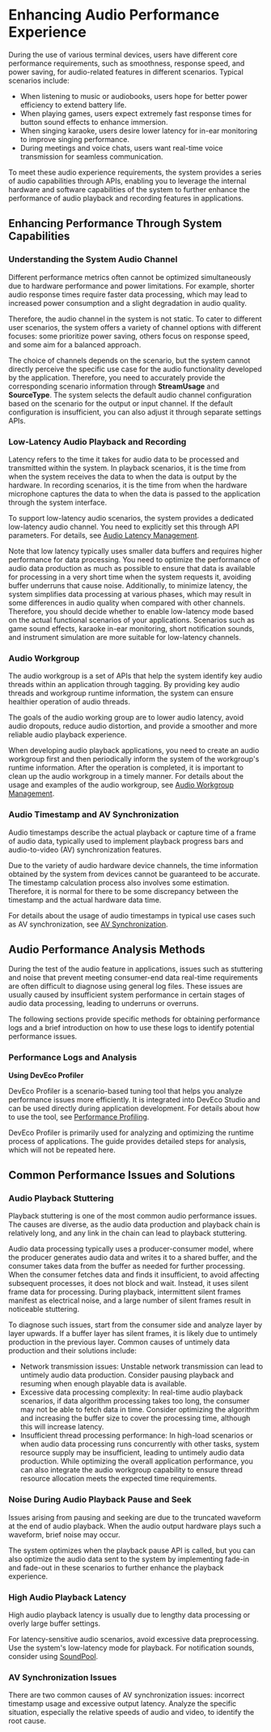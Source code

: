 # Enhancing Audio Performance Experience

During the use of various terminal devices, users have different core performance requirements, such as smoothness, response speed, and power saving, for audio-related features in different scenarios. Typical scenarios include:

- When listening to music or audiobooks, users hope for better power efficiency to extend battery life.
- When playing games, users expect extremely fast response times for button sound effects to enhance immersion.
- When singing karaoke, users desire lower latency for in-ear monitoring to improve singing performance.
- During meetings and voice chats, users want real-time voice transmission for seamless communication.

To meet these audio experience requirements, the system provides a series of audio capabilities through APIs, enabling you to leverage the internal hardware and software capabilities of the system to further enhance the performance of audio playback and recording features in applications.

## Enhancing Performance Through System Capabilities

### Understanding the System Audio Channel

Different performance metrics often cannot be optimized simultaneously due to hardware performance and power limitations. For example, shorter audio response times require faster data processing, which may lead to increased power consumption and a slight degradation in audio quality.

Therefore, the audio channel in the system is not static. To cater to different user scenarios, the system offers a variety of channel options with different focuses: some prioritize power saving, others focus on response speed, and some aim for a balanced approach.

The choice of channels depends on the scenario, but the system cannot directly perceive the specific use case for the audio functionality developed by the application. Therefore, you need to accurately provide the corresponding scenario information through **StreamUsage** and **SourceType**. The system selects the default audio channel configuration based on the scenario for the output or input channel. If the default configuration is insufficient, you can also adjust it through separate settings APIs.

### Low-Latency Audio Playback and Recording

Latency refers to the time it takes for audio data to be processed and transmitted within the system. In playback scenarios, it is the time from when the system receives the data to when the data is output by the hardware. In recording scenarios, it is the time from when the hardware microphone captures the data to when the data is passed to the application through the system interface.

To support low-latency audio scenarios, the system provides a dedicated low-latency audio channel. You need to explicitly set this through API parameters. For details, see [Audio Latency Management](audio-latency.md).

Note that low latency typically uses smaller data buffers and requires higher performance for data processing. You need to optimize the performance of audio data production as much as possible to ensure that data is available for processing in a very short time when the system requests it, avoiding buffer underruns that cause noise. Additionally, to minimize latency, the system simplifies data processing at various phases, which may result in some differences in audio quality when compared with other channels. Therefore, you should decide whether to enable low-latency mode based on the actual functional scenarios of your applications. Scenarios such as game sound effects, karaoke in-ear monitoring, short notification sounds, and instrument simulation are more suitable for low-latency channels.

### Audio Workgroup

The audio workgroup is a set of APIs that help the system identify key audio threads within an application through tagging. By providing key audio threads and workgroup runtime information, the system can ensure healthier operation of audio threads.

The goals of the audio working group are to lower audio latency, avoid audio dropouts, reduce audio distortion, and provide a smoother and more reliable audio playback experience.

When developing audio playback applications, you need to create an audio workgroup first and then periodically inform the system of the workgroup's runtime information. After the operation is completed, it is important to clean up the audio workgroup in a timely manner. For details about the usage and examples of the audio workgroup, see [Audio Workgroup Management](audio-workgroup.md).

### Audio Timestamp and AV Synchronization

Audio timestamps describe the actual playback or capture time of a frame of audio data, typically used to implement playback progress bars and audio-to-video (AV) synchronization features.

Due to the variety of audio hardware device channels, the time information obtained by the system from devices cannot be guaranteed to be accurate. The timestamp calculation process also involves some estimation. Therefore, it is normal for there to be some discrepancy between the timestamp and the actual hardware data time.

For details about the usage of audio timestamps in typical use cases such as AV synchronization, see [AV Synchronization](https://developer.huawei.com/consumer/en/doc/best-practices/bpta-audio-video-synchronization).

## Audio Performance Analysis Methods

During the test of the audio feature in applications, issues such as stuttering and noise that prevent meeting consumer-end data real-time requirements are often difficult to diagnose using general log files. These issues are usually caused by insufficient system performance in certain stages of audio data processing, leading to underruns or overruns.

The following sections provide specific methods for obtaining performance logs and a brief introduction on how to use these logs to identify potential performance issues.

### Performance Logs and Analysis

**Using DevEco Profiler**

DevEco Profiler is a scenario-based tuning tool that helps you analyze performance issues more efficiently. It is integrated into DevEco Studio
and can be used directly during application development. For details about how to use the tool, see [Performance Profiling](https://developer.huawei.com/consumer/en/doc/harmonyos-guides-V5/ide-insight-description-V5).

DevEco Profiler is primarily used for analyzing and optimizing the runtime process of applications. The guide provides detailed steps for analysis, which will not be repeated here.

## Common Performance Issues and Solutions

### Audio Playback Stuttering

Playback stuttering is one of the most common audio performance issues. The causes are diverse, as the audio data production and playback chain is relatively long, and any link in the chain can lead to playback stuttering.

Audio data processing typically uses a producer-consumer model, where the producer generates audio data and writes it to a shared buffer, and the consumer takes data from the buffer as needed for further processing. When the consumer fetches data and finds it insufficient, to avoid affecting subsequent processes, it does not block and wait. Instead, it uses silent frame data for processing. During playback, intermittent silent frames manifest as electrical noise, and a large number of silent frames result in noticeable stuttering.

To diagnose such issues, start from the consumer side and analyze layer by layer upwards. If a buffer layer has silent frames, it is likely due to untimely production in the previous layer. Common causes of untimely data production and their solutions include:

- Network transmission issues: Unstable network transmission can lead to untimely audio data production. Consider pausing playback and resuming when enough playable data is available.
- Excessive data processing complexity: In real-time audio playback scenarios, if data algorithm processing takes too long, the consumer may not be able to fetch data in time. Consider optimizing the algorithm and increasing the buffer size to cover the processing time, although this will increase latency.
- Insufficient thread processing performance: In high-load scenarios or when audio data processing runs concurrently with other tasks, system resource supply may be insufficient, leading to untimely audio data production. While optimizing the overall application performance, you can also integrate the audio workgroup capability to ensure thread resource allocation meets the expected time requirements.


### Noise During Audio Playback Pause and Seek

Issues arising from pausing and seeking are due to the truncated waveform at the end of audio playback. When the audio output hardware plays such a waveform, brief noise may occur.

The system optimizes when the playback pause API is called, but you can also optimize the audio data sent to the system by implementing fade-in and fade-out in these scenarios to further enhance the playback experience.

### High Audio Playback Latency

High audio playback latency is usually due to lengthy data processing or overly large buffer settings.

For latency-sensitive audio scenarios, avoid excessive data preprocessing. Use the system's low-latency mode for playback. For notification sounds, consider using [SoundPool](../../reference/apis-media-kit/js-apis-inner-multimedia-soundPool.md).

### AV Synchronization Issues

There are two common causes of AV synchronization issues: incorrect timestamp usage and excessive output latency. Analyze the specific situation, especially the relative speeds of audio and video, to identify the root cause.
